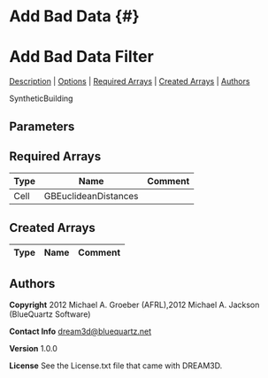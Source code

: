 
Add Bad Data {#}
======
<h1 class="pHeading1">Add Bad Data Filter</h1>
<p class="pCellBody">
<a href="../SyntheticBuildingFilters/AddBadData.html#wp2">Description</a>
| <a href="../SyntheticBuildingFilters/AddBadData.html#wp3">Options</a>
| <a href="../SyntheticBuildingFilters/AddBadData.html#wp4">Required Arrays</a>
| <a href="../SyntheticBuildingFilters/AddBadData.html#wp5">Created Arrays</a>
| <a href="../SyntheticBuildingFilters/AddBadData.html#wp1">Authors</a> 

SyntheticBuilding


## Parameters ##

## Required Arrays ##

| Type | Name | Comment |
|------|------|---------|
| Cell | GBEuclideanDistances |  |

## Created Arrays ##

| Type | Name | Comment |
|------|------|---------|

## Authors ##

**Copyright** 2012 Michael A. Groeber (AFRL),2012 Michael A. Jackson (BlueQuartz Software)

**Contact Info** dream3d@bluequartz.net

**Version** 1.0.0

**License**  See the License.txt file that came with DREAM3D.



